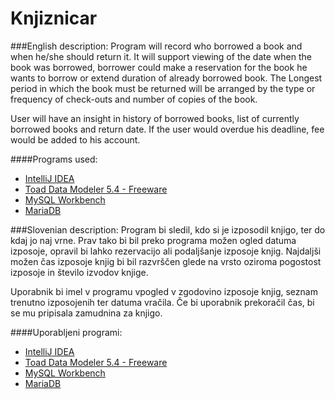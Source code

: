 # Knjiznicar

###English description: 
Program will record who borrowed a book and when he/she should return it. It will support viewing of the date when the book was borrowed, borrower could make a reservation for the book he wants to borrow or extend duration of already borrowed book. The Longest period in which the book must be returned will be arranged by the type or frequency of check-outs and number of copies of the book.

User will have an insight in history of borrowed books, list of currently borrowed books and return date. If the user would overdue his deadline, fee would be added to his account.

####Programs used:
* [IntelliJ IDEA](https://www.jetbrains.com/idea/)
* [Toad Data Modeler 5.4 - Freeware](http://www.toad-data-modeler.com/download/)
* [MySQL Workbench](https://www.mysql.com/products/workbench/)
* [MariaDB](https://mariadb.org/)

###Slovenian description: 
Program bi sledil, kdo si je izposodil knjigo, ter do kdaj jo naj vrne. Prav tako bi bil preko programa možen ogled datuma izposoje,
opravil bi lahko rezervacijo ali podaljšanje izposoje knjig. 
Najdaljši možen čas izposoje knjig bi bil razvrščen glede na vrsto oziroma pogostost izposoje in število izvodov knjige.

Uporabnik bi imel v programu vpogled v zgodovino izposoje knjig, seznam trenutno izposojenih ter datuma vračila.
Če bi uporabnik prekoračil čas, bi se mu pripisala  zamudnina za knjigo.

####Uporabljeni programi:
* [IntelliJ IDEA](https://www.jetbrains.com/idea/)
* [Toad Data Modeler 5.4 - Freeware](http://www.toad-data-modeler.com/download/)
* [MySQL Workbench](https://www.mysql.com/products/workbench/)
* [MariaDB](https://mariadb.org/)

